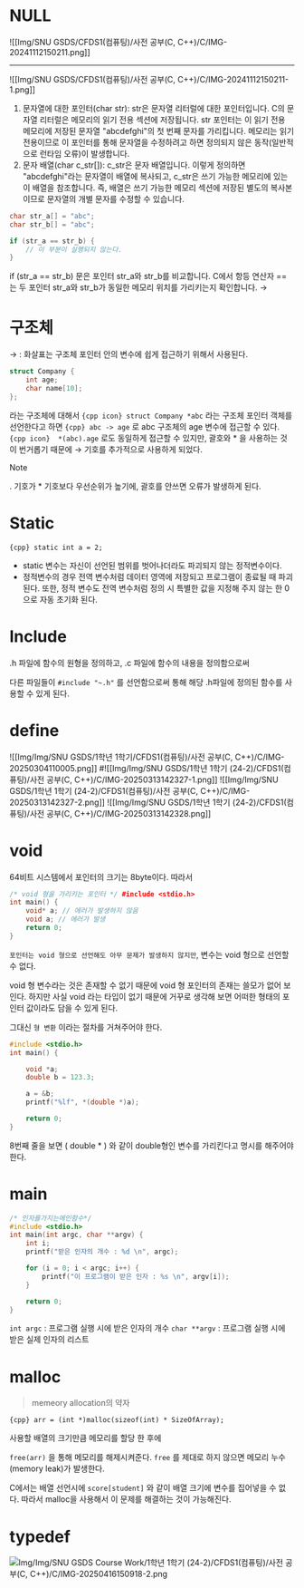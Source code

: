 # NULL

![[Img/SNU GSDS/CFDS1(컴퓨팅)/사전 공부(C, C++)/C/IMG-20241112150211.png]]


---

![[Img/SNU GSDS/CFDS1(컴퓨팅)/사전 공부(C, C++)/C/IMG-20241112150211-1.png]]
1. 문자열에 대한 포인터(char str):
	str은 문자열 리터럴에 대한 포인터입니다. C의 문자열 리터럴은 메모리의 읽기 전용 섹션에 저장됩니다. str 포인터는 이 읽기 전용 메모리에 저장된 문자열 "abcdefghi"의 첫 번째 문자를 가리킵니다. 메모리는 읽기 전용이므로 이 포인터를 통해 문자열을 수정하려고 하면 정의되지 않은 동작(일반적으로 런타임 오류)이 발생합니다.
2. 문자 배열(char c_str[]):
	c_str은 문자 배열입니다. 이렇게 정의하면 "abcdefghi"라는 문자열이 배열에 복사되고, c_str은 쓰기 가능한 메모리에 있는 이 배열을 참조합니다. 즉, 배열은 쓰기 가능한 메모리 섹션에 저장된 별도의 복사본이므로 문자열의 개별 문자를 수정할 수 있습니다.


```cpp title="String 생각해보기2" hl:1,4-6
char str_a[] = "abc";
char str_b[] = "abc";

if (str_a == str_b) {
    // 이 부분이 실행되지 않는다.
}
```
if (str_a == str_b) 문은 포인터 str_a와 str_b를 비교합니다.
C에서 항등 연산자 == 는 두 포인터 str_a와 str_b가 동일한 메모리 위치를 가리키는지 확인합니다.
→ 

# 구조체
→ : 화살표는 구조체 포인터 안의 변수에 쉽게 접근하기 위해서 사용된다. 
```cpp
struct Company {  
	int age; 
	char name[10];
};
```

라는 구조체에 대해서 
`{cpp icon} struct Company *abc` 라는 구조체 포인터 객체를 선언한다고 하면 `{cpp} abc -> age` 로 abc 구조체의 age 변수에 접근할 수 있다. 
`{cpp icon}  *(abc).age` 로도 동일하게 접근할 수 있지만, 괄호와 * 을 사용하는 것이 번거롭기 때문에 → 기호를 추가적으로 사용하게 되었다. 
> [!NOTE]
> . 기호가 * 기호보다 우선순위가 높기에, 괄호를 안쓰면 오류가 발생하게 된다. 

# Static

`{cpp} static int a = 2;`
- static 변수는 자신이 선언된 범위를 벗어나더라도 파괴되지 않는 정적변수이다. 
- 정적변수의 경우 전역 변수처럼 데이터 영역에 저장되고 프로그램이 종료될 때 파괴된다. 또한, 정적 변수도 전역 변수처럼 정의 시 특별한 값을 지정해 주지 않는 한 0으로 자동 초기화 된다. 

# Include

.h 파일에 함수의 원형을 정의하고,
.c 파일에 함수의 내용을 정의함으로써

다른 파일들이 `#include "~.h"` 를 선언함으로써 통해 해당 .h파일에 정의된 함수를 사용할 수 있게 된다. 

# define
![[Img/Img/SNU GSDS/1학년 1학기/CFDS1(컴퓨팅)/사전 공부(C, C++)/C/IMG-20250304110005.png]]
#![[Img/Img/SNU GSDS/1학년 1학기 (24-2)/CFDS1(컴퓨팅)/사전 공부(C, C++)/C/IMG-20250313142327-1.png]]
![[Img/Img/SNU GSDS/1학년 1학기 (24-2)/CFDS1(컴퓨팅)/사전 공부(C, C++)/C/IMG-20250313142327-2.png]]
![[Img/Img/SNU GSDS/1학년 1학기 (24-2)/CFDS1(컴퓨팅)/사전 공부(C, C++)/C/IMG-20250313142328.png]]
# void

64비트 시스템에서 포인터의 크기는 8byte이다. 따라서
```cpp hl:3-4
/* void 형을 가리키는 포인터 */ #include <stdio.h>  
int main() {
	void* a; // 에러가 발생하지 않음
	void a; // 에러가 발생 
	return 0;
}
```
`포인터는 void 형으로 선언해도 아무 문제가 발생하지 않지만`, 변수는 void 형으로 선언할 수 없다. 

void 형 변수라는 것은 존재할 수 없기 때문에 void 형 포인터의 존재는 쓸모가 없어 보인다. 
하지만 사실 void 라는 타입이 없기 때문에 거꾸로 생각해 보면 어떠한 형태의 포인터 값이라도 담을 수 있게 된다. 

그대신 `형 변환` 이라는 절차를 거쳐주어야 한다. 

```cpp hl:8
#include <stdio.h> 
int main() {

	void *a;  
	double b = 123.3;

	a = &b;
	printf("%lf", *(double *)a);

	return 0; 
}
```
8번째 줄을 보면 ( double * ) 와 같이 double형인 변수를 가리킨다고 명시를 해주어야 한다. 
# main

```cpp
/* 인자를가지는메인함수*/  
#include <stdio.h>  
int main(int argc, char **argv) {
	int i;  
	printf("받은 인자의 개수 : %d \n", argc);

	for (i = 0; i < argc; i++) {  
		printf("이 프로그램이 받은 인자 : %s \n", argv[i]);
	}

	return 0; 
}
```

`int argc` : 프로그램 실행 시에 받은 인자의 개수
`char **argv` : 프로그램 실행 시에 받은 실제 인자의 리스트

# malloc
> memeory allocation의 약자

`{cpp} arr = (int *)malloc(sizeof(int) * SizeOfArray);`

사용할 배열의 크기만큼 메모리를 할당 한 후에 

`free(arr)` 을 통해 메모리를 해제시켜준다. 
`free` 를 제대로 하지 않으면 메모리 누수(memory leak)가 발생한다. 

C에서는 배열 선언시에 `score[student]` 와 같이 배열 크기에 변수를 집어넣을 수 없다. 
따라서 malloc을 사용해서 이 문제를 해결하는 것이 가능해진다. 
# typedef
![Img/Img/SNU GSDS Course Work/1학년 1학기 (24-2)/CFDS1(컴퓨팅)/사전 공부(C, C++)/C/IMG-20250416150918-2.png](IMG-20250416150918-2%208.png)

